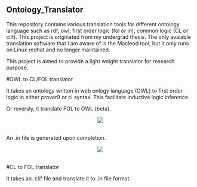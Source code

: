 ## Ontology_Translator
This repository contains various translation tools for different ontology language such as rdf, owl, first order logic (fol or in), common logic (CL or clif). This project is originated from my undergrad thesis. The only avaiable translation software that I am aware of is the Macleod tool, but it only runs on Linux redhat and no longer maintained. 

This project is aimed to provide a light weight translator for research purpose.

#OWL to CL/FOL translator

It takes an ontology written in web onlogy language (OWL) to first order logic in either prover9 or cl syntax. This facilitate 
inductive logic inference.

Or reversly, it translate FOL to OWL (beta). 

<div align="center">
  <img src="https://raw.githubusercontent.com/demoonism/Ontology_Translator/master/option.JPG"><br><br>
</div>


An .in file is generated upon completion.

<div align="center">
  <img src="https://raw.githubusercontent.com/demoonism/Ontology_Translator/master/result.JPG"><br><br>
</div>


#CL to FOL translator

It takes an .clif file and translate it to .in file format.
